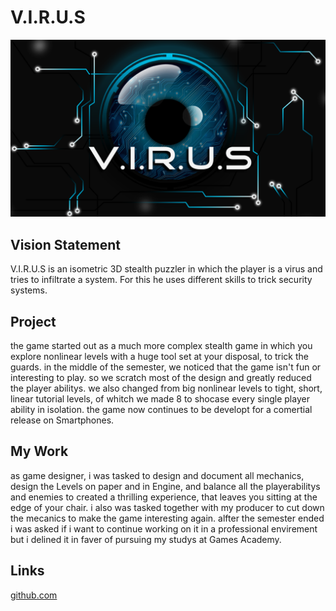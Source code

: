 # V.I.R.U.S

![LOGO](res/VIRUS.png)

## Vision Statement

V.I.R.U.S is an isometric 3D stealth puzzler in which the player is a virus and tries to infiltrate a system. For this he uses different skills to trick security systems.

## Project

the game started out as a much more complex stealth game in which you explore nonlinear levels with a huge tool set at your disposal, to trick the guards. in the middle of the semester, we noticed that the game isn't fun or interesting to play. so we scratch most of the design and greatly reduced the player abilitys. we also changed from big nonlinear levels to tight, short, linear tutorial levels, of whitch we made 8 to shocase every single player ability in isolation. the game now continues to be developt for a comertial release on Smartphones.

## My Work

as game designer, i was tasked to design and document all mechanics, design the Levels on paper and in Engine, and balance all the playerabilitys and enemies to created a thrilling experience, that leaves you sitting at the edge of your chair. i also was tasked together with my producer to cut down the mecanics to make the game interesting again. alfter the semester ended i was asked if i want to continue working on it in a professional envirement but i delined it in faver of pursuing my studys at Games Academy.

## Links

[github.com](https://github.com/Chikinsupu/Virus)
